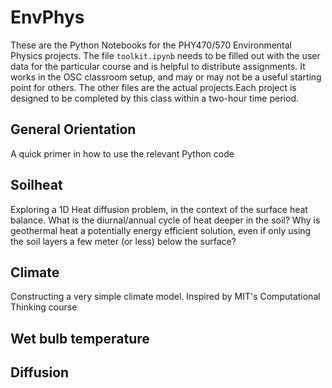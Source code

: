# EnvPhys
These are the Python Notebooks for the PHY470/570 Environmental Physics projects. The file `toolkit.ipynb` needs to be filled out with the user data for the particular course and is helpful to distribute assignments. It works in the OSC classroom setup, and may or may not be a useful starting point for others.
The other files are the actual projects.Each project is designed to be completed by this class within a two-hour time period.

## General Orientation
A quick primer in how to use the relevant Python code

## Soilheat
Exploring a 1D Heat diffusion problem, in the context of the surface heat balance. What is the diurnal/annual cycle of heat deeper in the soil? Why is geothermal heat a potentially energy efficient solution, even if only using the soil layers a few meter (or less) below the surface?

## Climate
Constructing a very simple climate model. Inspired by MIT's Computational Thinking course

## Wet bulb temperature

## Diffusion
